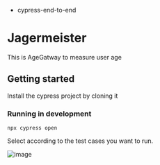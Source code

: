 
- cypress-end-to-end
# Jagermeister

This is AgeGatway to measure user age 

## Getting started

Install the cypress project by cloning it 
### Running in development

`npx cypress open`

Select according to the test cases you want to run.

![image](https://github.com/AbdelrhmanSayed1/Jagermeister_Cypress/assets/64142081/691b206a-7c75-4fb7-ad26-04e864a1e125)




  
